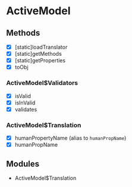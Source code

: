 # ActiveModel

## Methods

- [x] [static]loadTranslator
- [x] [static]getMethods
- [x] [static]getProperties
- [x] toObj

### ActiveModel$Validators

- [x] isValid
- [x] isInValid
- [x] validates

### ActiveModel$Translation

- [x] humanPropertyName (alias to `humanPropName`)
- [x] humanPropName

## Modules

- ActiveModel$Translation

